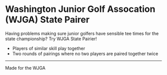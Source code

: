 # Washington Junior Golf Assocation (WJGA) State Pairer
Having problems making sure junior golfers have sensible tee times for the state championship? Try WJGA State Pairier!

- Players of similar skill play together
- Two rounds of pairings where no two players are paired together twice

---
Made for the WJGA
